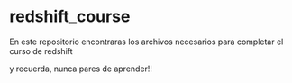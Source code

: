 # redshift_course
En este repositorio encontraras los archivos necesarios para completar el curso de redshift

y recuerda, nunca pares de aprender!!

